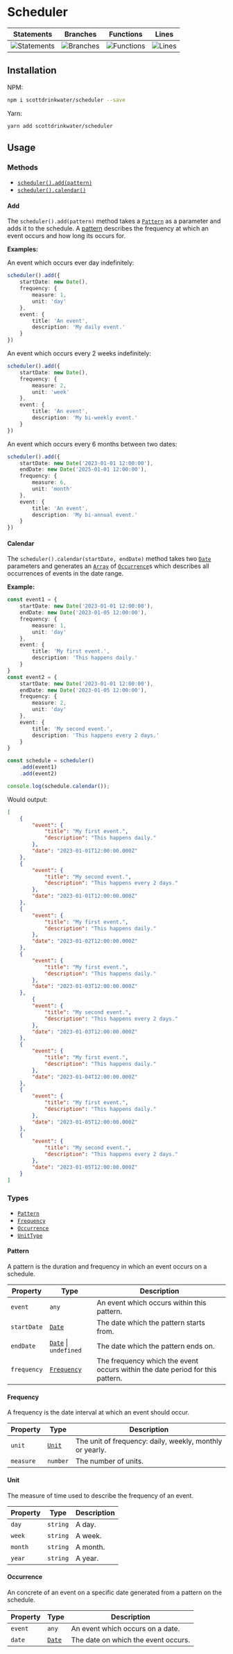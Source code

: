 # Scheduler

| Statements                  | Branches                | Functions                 | Lines             |
| --------------------------- | ----------------------- | ------------------------- | ----------------- |
| ![Statements](https://img.shields.io/badge/statements-100%25-brightgreen.svg?style=flat) | ![Branches](https://img.shields.io/badge/branches-90%25-brightgreen.svg?style=flat) | ![Functions](https://img.shields.io/badge/functions-100%25-brightgreen.svg?style=flat) | ![Lines](https://img.shields.io/badge/lines-100%25-brightgreen.svg?style=flat) |

## Installation
NPM:
```bash
npm i scottdrinkwater/scheduler --save
```
Yarn:
```bash
yarn add scottdrinkwater/scheduler
```

## Usage

### Methods
- [`scheduler().add(pattern)`](#Add)
- [`scheduler().calendar()`](#Calendar)

#### Add
The `scheduler().add(pattern)` method takes a [`Pattern`](#Pattern) as a parameter and adds it to the schedule. A [pattern](#Pattern) describes the frequency at which an event occurs and how long its occurs for. 

**Examples:**

An event which occurs ever day indefinitely:

```ts
scheduler().add({
    startDate: new Date(),
    frequency: {
        measure: 1,
        unit: 'day'
    },
    event: {
        title: 'An event',
        description: 'My daily event.'
    }
})
```

An event which occurs every 2 weeks indefinitely:
```ts
scheduler().add({
    startDate: new Date(),
    frequency: {
        measure: 2,
        unit: 'week'
    },
    event: {
        title: 'An event',
        description: 'My bi-weekly event.'
    }
})
```

An event which occurs every 6 months between two dates:
```ts
scheduler().add({
    startDate: new Date('2023-01-01 12:00:00'),
    endDate: new Date('2025-01-01 12:00:00'),
    frequency: {
        measure: 6,
        unit: 'month'
    },
    event: {
        title: 'An event',
        description: 'My bi-annual event.'
    }
})
```

#### Calendar

The `scheduler().calendar(startDate, endDate)` method takes two [`Date`](https://developer.mozilla.org/en-US/docs/Web/JavaScript/Reference/Global_Objects/Date) parameters and generates an [`Array`](https://developer.mozilla.org/en-US/docs/Web/JavaScript/Reference/Global_Objects/Array) of [`Occurrence`](#Occurrence)s which describes all occurrences of events in the date range.

**Example:**

```ts
const event1 = {
    startDate: new Date('2023-01-01 12:00:00'),
    endDate: new Date('2023-01-05 12:00:00'),
    frequency: {
        measure: 1,
        unit: 'day'
    },
    event: {
        title: 'My first event.',
        description: 'This happens daily.'
    }
}
const event2 = {
    startDate: new Date('2023-01-01 12:00:00'),
    endDate: new Date('2023-01-05 12:00:00'),
    frequency: {
        measure: 2,
        unit: 'day'
    },
    event: {
        title: 'My second event.',
        description: 'This happens every 2 days.'
    }
}

const schedule = scheduler()
    .add(event1)
    .add(event2)

console.log(schedule.calendar());
```

Would output:

```json
[
    {
        "event": {
            "title": "My first event.",
            "description": "This happens daily."
        },
        "date": "2023-01-01T12:00:00.000Z"
    },
    {
        "event": {
            "title": "My second event.",
            "description": "This happens every 2 days."
        },
        "date": "2023-01-01T12:00:00.000Z"
    },
    {
        "event": {
            "title": "My first event.",
            "description": "This happens daily."
        },
        "date": "2023-01-02T12:00:00.000Z"
    },
    {
        "event": {
            "title": "My first event.",
            "description": "This happens daily."
        },
        "date": "2023-01-03T12:00:00.000Z"
    },
        {
        "event": {
            "title": "My second event.",
            "description": "This happens every 2 days."
        },
        "date": "2023-01-03T12:00:00.000Z"
    },
    {
        "event": {
            "title": "My first event.",
            "description": "This happens daily."
        },
        "date": "2023-01-04T12:00:00.000Z"
    },
    {
        "event": {
            "title": "My first event.",
            "description": "This happens daily."
        },
        "date": "2023-01-05T12:00:00.000Z"
    },
    {
        "event": {
            "title": "My second event.",
            "description": "This happens every 2 days."
        },
        "date": "2023-01-05T12:00:00.000Z"
    }
]
```


### Types
- [`Pattern`](#Pattern)
- [`Frequency`](#Frequency)
- [`Occurrence`](#Occurrence)
- [`UnitType`](#UnitType)

#### Pattern
A pattern is the duration and frequency in which an event occurs on a schedule.

| Property | Type | Description |
| -- | --- | -- |
| `event` | `any` | An event which occurs within this pattern. |
| `startDate` | [`Date`](https://developer.mozilla.org/en-US/docs/Web/JavaScript/Reference/Global_Objects/Date) | The date which the pattern starts from. |
| `endDate` | [`Date`](https://developer.mozilla.org/en-US/docs/Web/JavaScript/Reference/Global_Objects/Date) \| `undefined` | The date which the pattern ends on. |
| `frequency` | [`Frequency`](#Frequency) | The frequency which the event occurs within the date period for this pattern. |

#### Frequency

A frequency is the date interval at which an event should occur.

| Property | Type | Description |
| -- | -- | -- |
| `unit` | [`Unit`](#Unit) | The unit of frequency: daily, weekly, monthly or yearly.
| `measure` | `number` | The number of units. | 

#### Unit

The measure of time used to describe the frequency of an event.

| Property | Type | Description |
| -- | -- | -- |
| `day` | `string` | A day.
| `week` | `string` | A week.
| `month` | `string` | A month.
| `year` | `string` | A year.

#### Occurrence
An concrete of an event on a specific date generated from a pattern on the schedule. 

| Property | Type | Description |
| -- | -- | -- |
| `event` | `any` | An event which occurs on a date. | 
| `date` | [`Date`](https://developer.mozilla.org/en-US/docs/Web/JavaScript/Reference/Global_Objects/Date) | The date on which the event occurs.  | 
